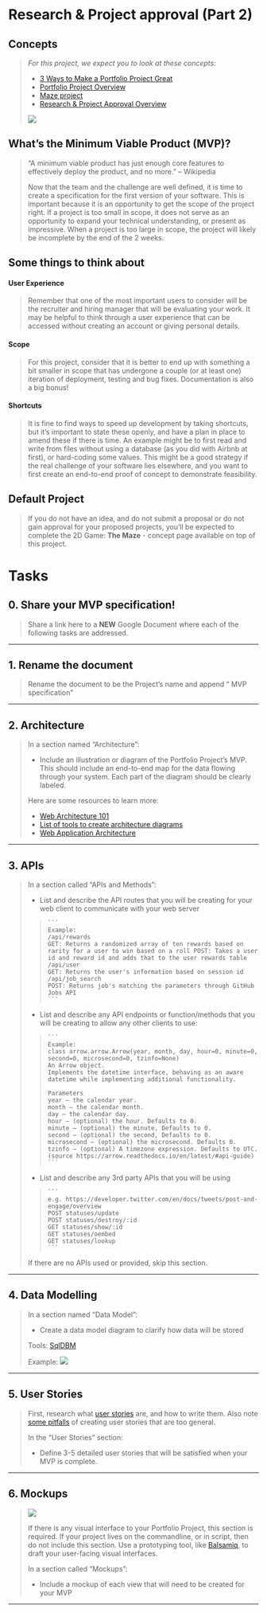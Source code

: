 # Research & Project approval (Part 2)

## Concepts
> _For this project, we expect you to look at these concepts:_
> 
> -   [3 Ways to Make a Portfolio Project Great](https://github.com/Ahmed-A-T/ALX-SE-Learning-Journey/blob/main/Concepts/3_Ways_to_Make_a_Portfolio_Project_Great.md)
> -   [Portfolio Project Overview](https://github.com/Ahmed-A-T/ALX-SE-Learning-Journey/blob/main/Concepts/Portfolio_Project_Overview.md)
> -   [Maze project](https://github.com/Ahmed-A-T/ALX-SE-Learning-Journey/blob/main/Concepts/Maze.md)
> -   [Research & Project Approval Overview](https://github.com/Ahmed-A-T/ALX-SE-Learning-Journey/blob/main/Concepts/Research_Project_Approval_Overview.md)
> 
> ![](./assets/r-01.png)

## What’s the Minimum Viable Product (MVP)?
>
> “A minimum viable product has just enough core features to effectively deploy the product, and no more.” – Wikipedia
> 
> Now that the team and the challenge are well defined, it is time to create a specification for the first version of your software. This is important because it is an opportunity to get the scope of the project right. If a project is too small in scope, it does not serve as an opportunity to expand your technical understanding, or present as impressive. When a project is too large in scope, the project will likely be incomplete by the end of the 2 weeks.

## Some things to think about

#### User Experience
> 
> Remember that one of the most important users to consider will be the recruiter and hiring manager that will be evaluating your work. It may be helpful to think through a user experience that can be accessed without creating an account or giving personal details.

#### Scope
> 
> For this project, consider that it is better to end up with something a bit smaller in scope that has undergone a couple (or at least one) iteration of deployment, testing and bug fixes. Documentation is also a big bonus!

#### Shortcuts
> 
> It is fine to find ways to speed up development by taking shortcuts, but it’s important to state these openly, and have a plan in place to amend these if there is time. An example might be to first read and write from files without using a database (as you did with Airbnb at first), or hard-coding some values. This might be a good strategy if the real challenge of your software lies elsewhere, and you want to first create an end-to-end proof of concept to demonstrate feasibility.

## Default Project
> 
> If you do not have an idea, and do not submit a proposal or do not gain approval for your proposed projects, you’ll be expected to complete the 2D Game: **The Maze** - concept page available on top of this project.

# Tasks

## 0\. Share your MVP specification!
> Share a link here to a **NEW** Google Document where each of the following tasks are addressed.

---

## 1\. Rename the document
> Rename the document to be the Project’s name and append “ MVP specification”
> 

---

## 2\. Architecture
> In a section named “Architecture”:
> 
> -   Include an illustration or diagram of the Portfolio Project’s MVP. This should include an end-to-end map for the data flowing through your system. Each part of the diagram should be clearly labeled.
> 
> Here are some resources to learn more:
> 
> -   [Web Architecture 101](https://medium.com/storyblocks-engineering/web-architecture-101-a3224e126947 "Web Architecture 101")
> -   [List of tools to create architecture diagrams](https://geekflare.com/software/best-software-architecture-diagram-tools/ "List of tools to create architecture diagrams")
> -   [Web Application Architecture](https://existek.com/blog/web-application-architecture/ "Web Application Architecture")

---

## 3\. APIs
> In a section called “APIs and Methods”:
> 
> -   List and describe the API routes that you will be creating for your web client to communicate with your web server
>>     ```
>>     Example:
>>     /api/rewards
>>     GET: Returns a randomized array of ten rewards based on rarity for a user to win based on a roll POST: Takes a user id and reward id and adds that to the user rewards table
>>     /api/user
>>     GET: Returns the user's information based on session id
>>     /api/job_search
>>     POST: Returns job's matching the parameters through GitHub Jobs API
>>     ```
> -   List and describe any API endpoints or function/methods that you will be creating to allow any other clients to use:
>>     ```
>>     Example: 
>>     class arrow.arrow.Arrow(year, month, day, hour=0, minute=0, second=0, microsecond=0, tzinfo=None)
>>     An Arrow object.
>>     Implements the datetime interface, behaving as an aware datetime while implementing additional functionality.
>>     
>>     Parameters
>>     year – the calendar year.
>>     month – the calendar month.
>>     day – the calendar day.
>>     hour – (optional) the hour. Defaults to 0.
>>     minute – (optional) the minute, Defaults to 0.
>>     second – (optional) the second, Defaults to 0.
>>     microsecond – (optional) the microsecond. Defaults 0.
>>     tzinfo – (optional) A timezone expression. Defaults to UTC.
>>     (source https://arrow.readthedocs.io/en/latest/#api-guide)
>>     ```
> -   List and describe any 3rd party APIs that you will be using
>>     ```
>>     e.g. https://developer.twitter.com/en/docs/tweets/post-and-engage/overview
>>     POST statuses/update
>>     POST statuses/destroy/:id
>>     GET statuses/show/:id
>>     GET statuses/oembed
>>     GET statuses/lookup
>>     ```
> 
> If there are no APIs used or provided, skip this section.

---

## 4\. Data Modelling
> In a section named “Data Model”:
> 
> -   Create a data model diagram to clarify how data will be stored
> 
> Tools: [SqlDBM](https://sqldbm.com/Home/ "SqlDBM")
> 
> Example: ![](./assets/r-02.gif)

---

## 5\. User Stories
> First, research what [user stories](https://en.wikipedia.org/wiki/User_story "user stories") are, and how to write them. Also note [some pitfalls](https://blog.prototypr.io/stop-it-with-as-a-user-5feb9b38d920 "some pitfalls") of creating user stories that are too general.
> 
> In the “User Stories” section:
> 
> -   Define 3-5 detailed user stories that will be satisfied when your MVP is complete.

---

## 6\. Mockups
> ![](./assets/r-03.png)
> 
> If there is any visual interface to your Portfolio Project, this section is required. If your project lives on the commandline, or in script, then do not include this section. Use a prototyping tool, like [Balsamiq](https://balsamiq.com/ "Balsamiq"), to draft your user-facing visual interfaces.
> 
> In a section called “Mockups”:
> 
> -   Include a mockup of each view that will need to be created for your MVP

---

